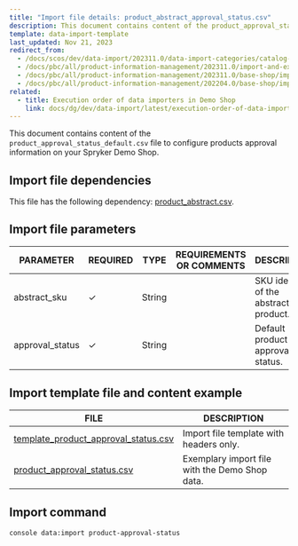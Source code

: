 ```yaml
---
title: "Import file details: product_abstract_approval_status.csv"
description: This document contains content of the product_approval_status_default.csv file to configure products approval information on your Spryker Demo Shop.
template: data-import-template
last_updated: Nov 21, 2023
redirect_from:
  - /docs/scos/dev/data-import/202311.0/data-import-categories/catalog-setup/products/file-details-product-abstract-approval-status.csv.html
  - /docs/pbc/all/product-information-management/202311.0/import-and-export-data/products-data-import/file-details-product-abstract-approval-status.csv.html
  - /docs/pbc/all/product-information-management/202311.0/base-shop/import-and-export-data/products-data-import/file-details-product-abstract-approval-status.csv.html
  - /docs/pbc/all/product-information-management/202204.0/base-shop/import-and-export-data/products-data-import/import-file-details-product-abstract-approval-status.csv.html
related:
  - title: Execution order of data importers in Demo Shop
    link: docs/dg/dev/data-import/latest/execution-order-of-data-importers.html
---
```


This document contains content of the `product_approval_status_default.csv` file to configure products approval information on your Spryker Demo Shop.

## Import file dependencies

This file has the following dependency: [product_abstract.csv](/docs/pbc/all/product-information-management/latest/base-shop/import-and-export-data/products-data-import/import-file-details-product-abstract.csv.html).


## Import file parameters

| PARAMETER | REQUIRED | TYPE | REQUIREMENTS OR COMMENTS | DESCRIPTION |
| --- | --- | --- | --- | --- |
| abstract_sku | &check;  | String | | SKU identifier of the abstract product. |
| approval_status | &check;  | String | | Default product approval status. |



## Import template file and content example


| FILE | DESCRIPTION |
| --- | --- |
| [template_product_approval_status.csv](https://spryker.s3.eu-central-1.amazonaws.com/docs/Developer+Guide/Back-End/Data+Manipulation/Data+Ingestion/Data+Import/Data+Import+Categories/Catalog+Setup/Products/202200.0/template_product_approval_status.csv) | Import file template with headers only. |
| [product_approval_status.csv](https://spryker.s3.eu-central-1.amazonaws.com/docs/Developer+Guide/Back-End/Data+Manipulation/Data+Ingestion/Data+Import/Data+Import+Categories/Catalog+Setup/Products/202200.0/product_approval_status.csv) | Exemplary import file with the Demo Shop data. |

## Import command

```bash
console data:import product-approval-status
```
